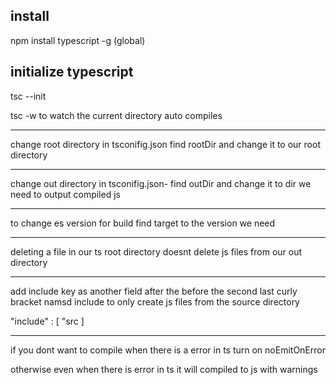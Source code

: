 ## install
npm install typescript -g 
(global)

## initialize typescript
tsc --init

tsc -w to watch the current directory auto compiles

-------------------------------

change root directory in tsconifig.json 
find rootDir and change it to our root directory

--------------------------------

change out directory in tsconifig.json-
find outDir and change it to dir we need to output compiled js

--------------------------------

to change es version for build
find target to the version we need

--------------------------------

deleting a file in our ts root directory doesnt delete js files from our out directory

--------------------------------

add include key as another field after the before the second last curly bracket namsd include to only create js files from the source directory

"include" : [
    "src
]

--------------------------------

if you dont want to compile when there is a error in ts turn on noEmitOnError

otherwise even when there is error in ts it will compiled to js with warnings

